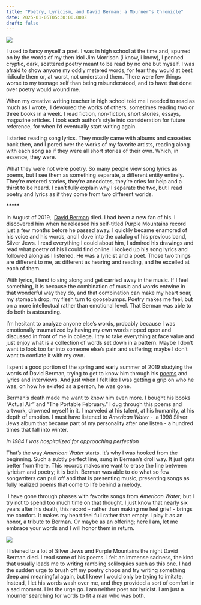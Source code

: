 ```yaml
---
title: "Poetry, Lyricism, and David Berman: a Mourner's Chronicle"
date: 2025-01-05T05:30:00.000Z
draft: false
---
```

![](/images/upload/img_6179.jpg)

I used to fancy myself a poet. I was in high school at the time and, spurred on by the words of my then idol Jim Morrison (i know, i know), I penned cryptic, dark, scattered poetry meant to be read by no one but myself. I was afraid to show anyone my oddly metered words, for fear they would at best ridicule them or, at worst, not understand them. There were few things worse to my teenage self than being misunderstood, and to have that done over poetry would wound me.

When my creative writing teacher in high school told me I needed to read as much as I wrote,  I devoured the works of others, sometimes reading two or three books in a week. I read fiction, non-fiction, short stories, essays, magazine articles. I took each author’s style into consideration for future reference, for when I’d eventually start writing again. 

I started reading song lyrics. They mostly came with albums and cassettes back then, and I pored over the works of my favorite artists, reading along with each song as if they were all short stories of their own. Which, in essence, they were.

What they were not were poetry. So many people view song lyrics as poems, but I see them as something separate, a different entity entirely. They’re metered stories, they’re anecdotes, they’re cries for help and a thirst to be heard. I can’t fully explain why I separate the two, but I read poetry and lyrics as if they come from two different worlds.

\*\*\*\**

In August of 2019,  [David Berman](https://pitchfork.com/news/david-berman-silver-jews-purple-mountains-dead-at-52/) died. I had been a new fan of his. I discovered him when he released his self-titled Purple Mountains record just a few months before he passed away. I quickly became enamored of his voice and his words, and I dove into the catalog of his previous band, Silver Jews. I read everything I could about him, I admired his drawings and read what poetry of his I could find online. I looked up his song lyrics and followed along as I listened. He was a lyricist and a poet. Those two things are different to me, as different as hearing and reading, and he excelled at each of them.

With lyrics, I tend to sing along and get carried away in the music. If I feel something, it is because the combination of music and words entwine in that wonderful way they do, and that combination can make my heart soar, my stomach drop, my flesh turn to goosebumps. Poetry makes me feel, but on a more intellectual rather than emotional level. That Berman was able to do both is astounding.

I’m hesitant to analyze anyone else’s words, probably because I was emotionally traumatized by having my own words ripped open and discussed in front of me in college. I try to take everything at face value and just enjoy what is a collection of words set down in a pattern. Maybe I don’t want to look too far into someone else’s pain and suffering; maybe I don’t want to conflate it with my own. 

I spent a good portion of the spring and early summer of 2019 studying the words of David Berman, trying to get to know him through his [poems](https://www.poemhunter.com/david-berman/) and lyrics and interviews. And just when I felt like I was getting a grip on who he was, on how he existed as a person, he was gone.

Berman’s death made me want to know him even more. I bought his books “Actual Air” and “The Portable February.” I dug through this poems and artwork, drowned myself in it. I marveled at his talent, at his humanity, at his depth of emotion. I must have listened to *American Water* -  a 1998 Silver Jews album that became part of my personality after one listen - a hundred times that fall into winter. 

*In 1984 I was hospitalized for approaching perfection* 

That’s the way *American Water* starts. It’s why I was hooked from the beginning. Such a subtly perfect line, sung in Berman’s droll way. It just gets better from there. This records makes me want to erase the line between lyricism and poetry; it is both. Berman was able to do what so few songwriters can pull off and that is presenting music, presenting songs as fully realized poems that come to life behind a melody. 

 I have gone through phases with favorite songs from *American Water*, but I try not to spend too much time on that thought. I just know that nearly six years after his death, this record - rather than making me feel grief - brings me comfort. It makes my heart feel full rather than empty. I play it as an honor, a tribute to Berman. Or maybe as an offering; here I am, let me embrace your words and I will honor them in return.

![](/images/upload/img_8142-2.jpg)

I listened to a lot of Silver Jews and Purple Mountains the night David Berman died. I read some of his poems. I felt an immense sadness, the kind that usually leads me to writing rambling soliloquies such as this one. I had the sudden urge to brush off my poetry chops and try writing something deep and meaningful again, but I knew I would only be trying to imitate. Instead, I let his words wash over me, and they provided a sort of comfort in a sad moment. I let the urge go. I am neither poet nor lyricist. I am just a mourner searching for words to fit a man who was both.

